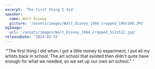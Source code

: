 ```yaml
---
excerpt: 'The first thing I did'
speaker:
  name: Walt Disney
  picture: '/assets/images/Walt_Disney_1946_cropped_100x100.JPG'
ogImage:
  url: '/assets/images/Walt_Disney_1964_cropped_512x512.jpg'
releaseDate: '2024-03-15'
---
```


'"The first thing I did when I got a little money to experiment, I put all my artists back in school. The art school that existed then didn't quite have enough for what we needed, so we set up our own art school."'
